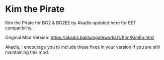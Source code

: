 # Kim the Pirate
Kim the Pirate for BG2 &amp; BG2EE by Akadis updated here for EET compatibility.

Original Mod Version: https://akadis.baldursgateworld.fr/Kim/KimEn.html

Akadis, I encourage you to include these fixes in your version if you are still maintaining this mod.

